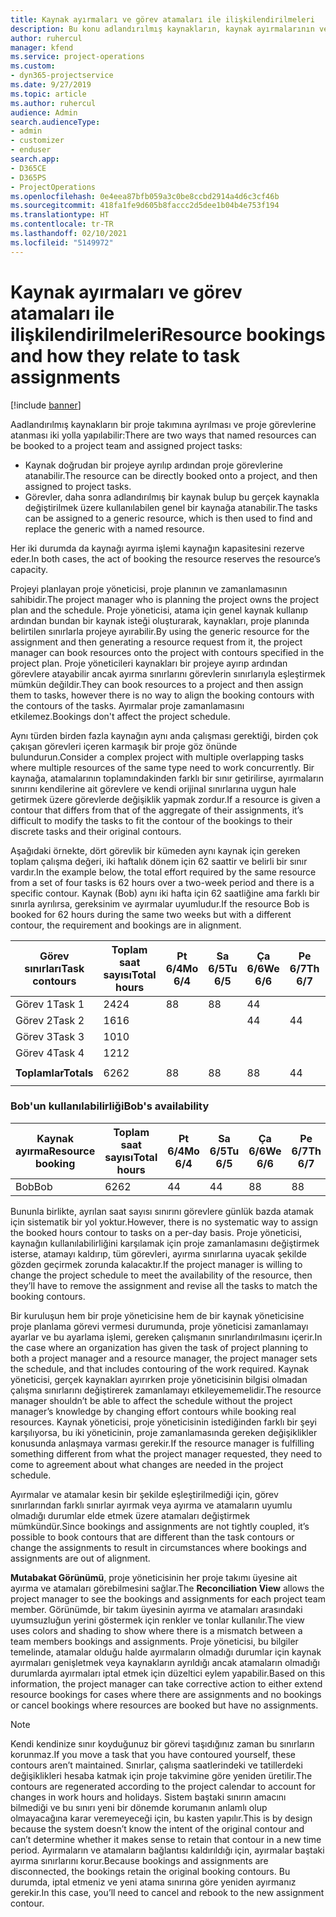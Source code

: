 ```yaml
---
title: Kaynak ayırmaları ve görev atamaları ile ilişkilendirilmeleri
description: Bu konu adlandırılmış kaynakların, kaynak ayırmalarının ve görev atamalarının ve bunların birbiriyle nasıl ilişkili olacağını yönetme hakkında bilgi sağlar.
author: ruhercul
manager: kfend
ms.service: project-operations
ms.custom:
- dyn365-projectservice
ms.date: 9/27/2019
ms.topic: article
ms.author: ruhercul
audience: Admin
search.audienceType:
- admin
- customizer
- enduser
search.app:
- D365CE
- D365PS
- ProjectOperations
ms.openlocfilehash: 0e4eea87bfb059a3c0be8ccbd2914a4d6c3cf46b
ms.sourcegitcommit: 418fa1fe9d605b8faccc2d5dee1b04b4e753f194
ms.translationtype: HT
ms.contentlocale: tr-TR
ms.lasthandoff: 02/10/2021
ms.locfileid: "5149972"
---
```

# <a name="resource-bookings-and-how-they-relate-to-task-assignments"></a><span data-ttu-id="08100-103">Kaynak ayırmaları ve görev atamaları ile ilişkilendirilmeleri</span><span class="sxs-lookup"><span data-stu-id="08100-103">Resource bookings and how they relate to task assignments</span></span>

[!include [banner](../includes/psa-now-project-operations.md)]

<span data-ttu-id="08100-104">Aadlandırılmış kaynakların bir proje takımına ayrılması ve proje görevlerine atanması iki yolla yapılabilir:</span><span class="sxs-lookup"><span data-stu-id="08100-104">There are two ways that named resources can be booked to a project team and assigned project tasks:</span></span>

- <span data-ttu-id="08100-105">Kaynak doğrudan bir projeye ayrılıp ardından proje görevlerine atanabilir.</span><span class="sxs-lookup"><span data-stu-id="08100-105">The resource can be directly booked onto a project, and then assigned to project tasks.</span></span>
- <span data-ttu-id="08100-106">Görevler, daha sonra adlandırılmış bir kaynak bulup bu gerçek kaynakla değiştirilmek üzere kullanılabilen genel bir kaynağa atanabilir.</span><span class="sxs-lookup"><span data-stu-id="08100-106">The tasks can be assigned to a generic resource, which is then used to find and replace the generic with a named resource.</span></span> 

<span data-ttu-id="08100-107">Her iki durumda da kaynağı ayırma işlemi kaynağın kapasitesini rezerve eder.</span><span class="sxs-lookup"><span data-stu-id="08100-107">In both cases, the act of booking the resource reserves the resource’s capacity.</span></span>

<span data-ttu-id="08100-108">Projeyi planlayan proje yöneticisi, proje planının ve zamanlamasının sahibidir.</span><span class="sxs-lookup"><span data-stu-id="08100-108">The project manager who is planning the project owns the project plan and the schedule.</span></span> <span data-ttu-id="08100-109">Proje yöneticisi, atama için genel kaynak kullanıp ardından bundan bir kaynak isteği oluşturarak, kaynakları, proje planında belirtilen sınırlarla projeye ayırabilir.</span><span class="sxs-lookup"><span data-stu-id="08100-109">By using the generic resource for the assignment and then generating a resource request from it, the project manager can book resources onto the project with contours specified in the project plan.</span></span> <span data-ttu-id="08100-110">Proje yöneticileri kaynakları bir projeye ayırıp ardından görevlere atayabilir ancak ayırma sınırlarını görevlerin sınırlarıyla eşleştirmek mümkün değildir.</span><span class="sxs-lookup"><span data-stu-id="08100-110">They can book resources to a project and then assign them to tasks, however there is no way to align the booking contours with the contours of the tasks.</span></span> <span data-ttu-id="08100-111">Ayırmalar proje zamanlamasını etkilemez.</span><span class="sxs-lookup"><span data-stu-id="08100-111">Bookings don't affect the project schedule.</span></span>

<span data-ttu-id="08100-112">Aynı türden birden fazla kaynağın aynı anda çalışması gerektiği, birden çok çakışan görevleri içeren karmaşık bir proje göz önünde bulundurun.</span><span class="sxs-lookup"><span data-stu-id="08100-112">Consider a complex project with multiple overlapping tasks where multiple resources of the same type need to work concurrently.</span></span> <span data-ttu-id="08100-113">Bir kaynağa, atamalarının toplamındakinden farklı bir sınır getirilirse, ayırmaların sınırını kendilerine ait görevlere ve kendi orijinal sınırlarına uygun hale getirmek üzere görevlerde değişiklik yapmak zordur.</span><span class="sxs-lookup"><span data-stu-id="08100-113">If a resource is given a contour that differs from that of the aggregate of their assignments, it’s difficult to modify the tasks to fit the contour of the bookings to their discrete tasks and their original contours.</span></span>

<span data-ttu-id="08100-114">Aşağıdaki örnekte, dört görevlik bir kümeden aynı kaynak için gereken toplam çalışma değeri, iki haftalık dönem için 62 saattir ve belirli bir sınır vardır.</span><span class="sxs-lookup"><span data-stu-id="08100-114">In the example below, the total effort required by the same resource from a set of four tasks is 62 hours over a two-week period and there is a specific contour.</span></span> <span data-ttu-id="08100-115">Kaynak (Bob) aynı iki hafta için 62 saatliğine ama farklı bir sınırla ayrılırsa, gereksinim ve ayırmalar uyumludur.</span><span class="sxs-lookup"><span data-stu-id="08100-115">If the resource Bob is booked for 62 hours during the same two weeks but with a different contour, the requirement and bookings are in alignment.</span></span>

| <span data-ttu-id="08100-116">**Görev sınırları**</span><span class="sxs-lookup"><span data-stu-id="08100-116">**Task contours**</span></span>    | <span data-ttu-id="08100-117">**Toplam saat sayısı**</span><span class="sxs-lookup"><span data-stu-id="08100-117">**Total hours**</span></span> | <span data-ttu-id="08100-118">Pt 6/4</span><span class="sxs-lookup"><span data-stu-id="08100-118">Mo 6/4</span></span> | <span data-ttu-id="08100-119">Sa 6/5</span><span class="sxs-lookup"><span data-stu-id="08100-119">Tu 6/5</span></span> | <span data-ttu-id="08100-120">Ça 6/6</span><span class="sxs-lookup"><span data-stu-id="08100-120">We 6/6</span></span> | <span data-ttu-id="08100-121">Pe 6/7</span><span class="sxs-lookup"><span data-stu-id="08100-121">Th 6/7</span></span> | <span data-ttu-id="08100-122">Cu 6/8</span><span class="sxs-lookup"><span data-stu-id="08100-122">Fr 6/8</span></span> | <span data-ttu-id="08100-123">Ct 6/9</span><span class="sxs-lookup"><span data-stu-id="08100-123">Sa 6/9</span></span> | <span data-ttu-id="08100-124">Pz 6/10</span><span class="sxs-lookup"><span data-stu-id="08100-124">Su 6/10</span></span> | <span data-ttu-id="08100-125">Pt 6/11</span><span class="sxs-lookup"><span data-stu-id="08100-125">Mo 6/11</span></span> | <span data-ttu-id="08100-126">Sa 6/12</span><span class="sxs-lookup"><span data-stu-id="08100-126">Tu 6/12</span></span> | <span data-ttu-id="08100-127">Ça 6/13</span><span class="sxs-lookup"><span data-stu-id="08100-127">We 6/13</span></span> | <span data-ttu-id="08100-128">Pe 6/14</span><span class="sxs-lookup"><span data-stu-id="08100-128">Th 6/14</span></span> | <span data-ttu-id="08100-129">Cu 6/15</span><span class="sxs-lookup"><span data-stu-id="08100-129">Fr 6/15</span></span> |
|----------------------|-----------------|--------|--------|--------|--------|--------|--------|---------|---------|---------|---------|---------|---------|
| <span data-ttu-id="08100-130">Görev 1</span><span class="sxs-lookup"><span data-stu-id="08100-130">Task 1</span></span>               | <span data-ttu-id="08100-131">24</span><span class="sxs-lookup"><span data-stu-id="08100-131">24</span></span>              | <span data-ttu-id="08100-132">8</span><span class="sxs-lookup"><span data-stu-id="08100-132">8</span></span>      | <span data-ttu-id="08100-133">8</span><span class="sxs-lookup"><span data-stu-id="08100-133">8</span></span>      | <span data-ttu-id="08100-134">4</span><span class="sxs-lookup"><span data-stu-id="08100-134">4</span></span>      |        |        |        |         |         |         | <span data-ttu-id="08100-135">4</span><span class="sxs-lookup"><span data-stu-id="08100-135">4</span></span>       |         |         |
| <span data-ttu-id="08100-136">Görev 2</span><span class="sxs-lookup"><span data-stu-id="08100-136">Task 2</span></span>               | <span data-ttu-id="08100-137">16</span><span class="sxs-lookup"><span data-stu-id="08100-137">16</span></span>              |        |        | <span data-ttu-id="08100-138">4</span><span class="sxs-lookup"><span data-stu-id="08100-138">4</span></span>      | <span data-ttu-id="08100-139">4</span><span class="sxs-lookup"><span data-stu-id="08100-139">4</span></span>      |        |        |         | <span data-ttu-id="08100-140">8</span><span class="sxs-lookup"><span data-stu-id="08100-140">8</span></span>       |         |         |         |         |
| <span data-ttu-id="08100-141">Görev 3</span><span class="sxs-lookup"><span data-stu-id="08100-141">Task 3</span></span>               | <span data-ttu-id="08100-142">10</span><span class="sxs-lookup"><span data-stu-id="08100-142">10</span></span>              |        |        |        |        | <span data-ttu-id="08100-143">4</span><span class="sxs-lookup"><span data-stu-id="08100-143">4</span></span>      |        |         |         | <span data-ttu-id="08100-144">4</span><span class="sxs-lookup"><span data-stu-id="08100-144">4</span></span>       |         | <span data-ttu-id="08100-145">2</span><span class="sxs-lookup"><span data-stu-id="08100-145">2</span></span>       |         |
| <span data-ttu-id="08100-146">Görev 4</span><span class="sxs-lookup"><span data-stu-id="08100-146">Task 4</span></span>               | <span data-ttu-id="08100-147">12</span><span class="sxs-lookup"><span data-stu-id="08100-147">12</span></span>              |        |        |        |        |        |        |         |         |         | <span data-ttu-id="08100-148">4</span><span class="sxs-lookup"><span data-stu-id="08100-148">4</span></span>       |         | <span data-ttu-id="08100-149">8</span><span class="sxs-lookup"><span data-stu-id="08100-149">8</span></span>       |
|                      |                 |        |        |        |        |        |        |         |         |         |         |         |         |
| <span data-ttu-id="08100-150">**Toplamlar**</span><span class="sxs-lookup"><span data-stu-id="08100-150">**Totals**</span></span>           | <span data-ttu-id="08100-151">62</span><span class="sxs-lookup"><span data-stu-id="08100-151">62</span></span>              | <span data-ttu-id="08100-152">8</span><span class="sxs-lookup"><span data-stu-id="08100-152">8</span></span>      | <span data-ttu-id="08100-153">8</span><span class="sxs-lookup"><span data-stu-id="08100-153">8</span></span>      | <span data-ttu-id="08100-154">8</span><span class="sxs-lookup"><span data-stu-id="08100-154">8</span></span>      | <span data-ttu-id="08100-155">4</span><span class="sxs-lookup"><span data-stu-id="08100-155">4</span></span>      | <span data-ttu-id="08100-156">4</span><span class="sxs-lookup"><span data-stu-id="08100-156">4</span></span>      |        |         | <span data-ttu-id="08100-157">8</span><span class="sxs-lookup"><span data-stu-id="08100-157">8</span></span>       | <span data-ttu-id="08100-158">4</span><span class="sxs-lookup"><span data-stu-id="08100-158">4</span></span>       | <span data-ttu-id="08100-159">8</span><span class="sxs-lookup"><span data-stu-id="08100-159">8</span></span>       | <span data-ttu-id="08100-160">2</span><span class="sxs-lookup"><span data-stu-id="08100-160">2</span></span>       | <span data-ttu-id="08100-161">8</span><span class="sxs-lookup"><span data-stu-id="08100-161">8</span></span>       |
|                      |                 |        |        |        |        |        |        |         |         |         |         |

### <a name="bobs-availability"></a><span data-ttu-id="08100-162">Bob'un kullanılabilirliği</span><span class="sxs-lookup"><span data-stu-id="08100-162">Bob's availability</span></span>
| <span data-ttu-id="08100-163">**Kaynak ayırma**</span><span class="sxs-lookup"><span data-stu-id="08100-163">**Resource   booking**</span></span> | <span data-ttu-id="08100-164">**Toplam saat sayısı**</span><span class="sxs-lookup"><span data-stu-id="08100-164">**Total hours**</span></span> | <span data-ttu-id="08100-165">Pt 6/4</span><span class="sxs-lookup"><span data-stu-id="08100-165">Mo 6/4</span></span> | <span data-ttu-id="08100-166">Sa 6/5</span><span class="sxs-lookup"><span data-stu-id="08100-166">Tu 6/5</span></span> | <span data-ttu-id="08100-167">Ça 6/6</span><span class="sxs-lookup"><span data-stu-id="08100-167">We 6/6</span></span> | <span data-ttu-id="08100-168">Pe 6/7</span><span class="sxs-lookup"><span data-stu-id="08100-168">Th 6/7</span></span> | <span data-ttu-id="08100-169">Cu 6/8</span><span class="sxs-lookup"><span data-stu-id="08100-169">Fr 6/8</span></span> | <span data-ttu-id="08100-170">Ct 6/9</span><span class="sxs-lookup"><span data-stu-id="08100-170">Sa 6/9</span></span> | <span data-ttu-id="08100-171">Pz 6/10</span><span class="sxs-lookup"><span data-stu-id="08100-171">Su 6/10</span></span> | <span data-ttu-id="08100-172">Pt 6/11</span><span class="sxs-lookup"><span data-stu-id="08100-172">Mo 6/11</span></span> | <span data-ttu-id="08100-173">Sa 6/12</span><span class="sxs-lookup"><span data-stu-id="08100-173">Tu 6/12</span></span> | <span data-ttu-id="08100-174">Ça 6/13</span><span class="sxs-lookup"><span data-stu-id="08100-174">We 6/13</span></span> | <span data-ttu-id="08100-175">Pe 6/14</span><span class="sxs-lookup"><span data-stu-id="08100-175">Th 6/14</span></span> | <span data-ttu-id="08100-176">Cu 6/15</span><span class="sxs-lookup"><span data-stu-id="08100-176">Fr 6/15</span></span> |
|------------------------|-----------------|--------|--------|--------|--------|--------|--------|---------|---------|---------|---------|---------|---------|
| <span data-ttu-id="08100-177">Bob</span><span class="sxs-lookup"><span data-stu-id="08100-177">Bob</span></span>                    | <span data-ttu-id="08100-178">62</span><span class="sxs-lookup"><span data-stu-id="08100-178">62</span></span>              | <span data-ttu-id="08100-179">4</span><span class="sxs-lookup"><span data-stu-id="08100-179">4</span></span>      | <span data-ttu-id="08100-180">4</span><span class="sxs-lookup"><span data-stu-id="08100-180">4</span></span>      | <span data-ttu-id="08100-181">8</span><span class="sxs-lookup"><span data-stu-id="08100-181">8</span></span>      | <span data-ttu-id="08100-182">8</span><span class="sxs-lookup"><span data-stu-id="08100-182">8</span></span>      | <span data-ttu-id="08100-183">8</span><span class="sxs-lookup"><span data-stu-id="08100-183">8</span></span>      |        |         | <span data-ttu-id="08100-184">4</span><span class="sxs-lookup"><span data-stu-id="08100-184">4</span></span>       | <span data-ttu-id="08100-185">4</span><span class="sxs-lookup"><span data-stu-id="08100-185">4</span></span>       | <span data-ttu-id="08100-186">8</span><span class="sxs-lookup"><span data-stu-id="08100-186">8</span></span>       | <span data-ttu-id="08100-187">8</span><span class="sxs-lookup"><span data-stu-id="08100-187">8</span></span>       | <span data-ttu-id="08100-188">6</span><span class="sxs-lookup"><span data-stu-id="08100-188">6</span></span>       |

<span data-ttu-id="08100-189">Bununla birlikte, ayrılan saat sayısı sınırını görevlere günlük bazda atamak için sistematik bir yol yoktur.</span><span class="sxs-lookup"><span data-stu-id="08100-189">However, there is no systematic way to assign the booked hours contour to tasks on a per-day basis.</span></span> <span data-ttu-id="08100-190">Proje yöneticisi, kaynağın kullanılabilirliğini karşılamak için proje zamanlamasını değiştirmek isterse, atamayı kaldırıp, tüm görevleri, ayırma sınırlarına uyacak şekilde gözden geçirmek zorunda kalacaktır.</span><span class="sxs-lookup"><span data-stu-id="08100-190">If the project manager is willing to change the project schedule to meet the availability of the resource, then they’ll have to remove the assignment and revise all the tasks to match the booking contours.</span></span>

<span data-ttu-id="08100-191">Bir kuruluşun hem bir proje yöneticisine hem de bir kaynak yöneticisine proje planlama görevi vermesi durumunda, proje yöneticisi zamanlamayı ayarlar ve bu ayarlama işlemi, gereken çalışmanın sınırlandırılmasını içerir.</span><span class="sxs-lookup"><span data-stu-id="08100-191">In the case where an organization has given the task of project planning to both a project manager and a resource manager, the project manager sets the schedule, and that includes contouring of the work required.</span></span> <span data-ttu-id="08100-192">Kaynak yöneticisi, gerçek kaynakları ayırırken proje yöneticisinin bilgisi olmadan çalışma sınırlarını değiştirerek zamanlamayı etkileyememelidir.</span><span class="sxs-lookup"><span data-stu-id="08100-192">The resource manager shouldn’t be able to affect the schedule without the project manager’s knowledge by changing effort contours while booking real resources.</span></span> <span data-ttu-id="08100-193">Kaynak yöneticisi, proje yöneticisinin istediğinden farklı bir şeyi karşılıyorsa, bu iki yöneticinin, proje zamanlamasında gereken değişiklikler konusunda anlaşmaya varması gerekir.</span><span class="sxs-lookup"><span data-stu-id="08100-193">If the resource manager is fulfilling something different from what the project manager requested, they need to come to agreement about what changes are needed in the project schedule.</span></span>

<span data-ttu-id="08100-194">Ayırmalar ve atamalar kesin bir şekilde eşleştirilmediği için, görev sınırlarından farklı sınırlar ayırmak veya ayırma ve atamaların uyumlu olmadığı durumlar elde etmek üzere atamaları değiştirmek mümkündür.</span><span class="sxs-lookup"><span data-stu-id="08100-194">Since bookings and assignments are not tightly coupled, it’s possible to book contours that are different than the task contours or change the assignments to result in circumstances where bookings and assignments are out of alignment.</span></span>

<span data-ttu-id="08100-195">**Mutabakat Görünümü**, proje yöneticisinin her proje takımı üyesine ait ayırma ve atamaları görebilmesini sağlar.</span><span class="sxs-lookup"><span data-stu-id="08100-195">The **Reconciliation View** allows the project manager to see the bookings and assignments for each project team member.</span></span> <span data-ttu-id="08100-196">Görünümde, bir takım üyesinin ayırma ve atamaları arasındaki uyumsuzluğun yerini göstermek için renkler ve tonlar kullanılır.</span><span class="sxs-lookup"><span data-stu-id="08100-196">The view uses colors and shading to show where there is a mismatch between a team members bookings and assignments.</span></span> <span data-ttu-id="08100-197">Proje yöneticisi, bu bilgiler temelinde, atamalar olduğu halde ayırmaların olmadığı durumlar için kaynak ayırmaları genişletmek veya kaynakların ayrıldığı ancak atamaların olmadığı durumlarda ayırmaları iptal etmek için düzeltici eylem yapabilir.</span><span class="sxs-lookup"><span data-stu-id="08100-197">Based on this information, the project manager can take corrective action to either extend resource bookings for cases where there are assignments and no bookings or cancel bookings where resources are booked but have no assignments.</span></span>

> [!NOTE]
> <span data-ttu-id="08100-198">Kendi kendinize sınır koyduğunuz bir görevi taşıdığınız zaman bu sınırların korunmaz.</span><span class="sxs-lookup"><span data-stu-id="08100-198">If you move a task that you have contoured yourself, these contours aren’t maintained.</span></span> <span data-ttu-id="08100-199">Sınırlar, çalışma saatlerindeki ve tatillerdeki değişiklikleri hesaba katmak için proje takvimine göre yeniden üretilir.</span><span class="sxs-lookup"><span data-stu-id="08100-199">The contours are regenerated according to the project calendar to account for changes in work hours and holidays.</span></span> <span data-ttu-id="08100-200">Sistem baştaki sınırın amacını bilmediği ve bu sınırı yeni bir dönemde korumanın anlamlı olup olmayacağına karar veremeyeceği için, bu kasten yapılır.</span><span class="sxs-lookup"><span data-stu-id="08100-200">This is by design because the system doesn’t know the intent of the original contour and can’t determine whether it makes sense to retain that contour in a new time period.</span></span> <span data-ttu-id="08100-201">Ayırmaların ve atamaların bağlantısı kaldırıldığı için, ayırmalar baştaki ayırma sınırlarını korur.</span><span class="sxs-lookup"><span data-stu-id="08100-201">Because bookings and assignments are disconnected, the bookings retain the original booking contours.</span></span> <span data-ttu-id="08100-202">Bu durumda, iptal etmeniz ve yeni atama sınırına göre yeniden ayırmanız gerekir.</span><span class="sxs-lookup"><span data-stu-id="08100-202">In this case, you’ll need to cancel and rebook to the new assignment contour.</span></span>

